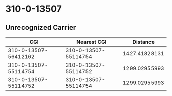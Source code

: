 # 310-0-13507
## Unrecognized Carrier


| CGI | Nearest CGI | Distance |
|-----|-------------|----------|
| 310-0-13507-56412162 | 310-0-13507-55114754 | 1427.41828131 |
| 310-0-13507-55114754 | 310-0-13507-55114752 | 1299.02955993 |
| 310-0-13507-55114752 | 310-0-13507-55114754 | 1299.02955993 |
